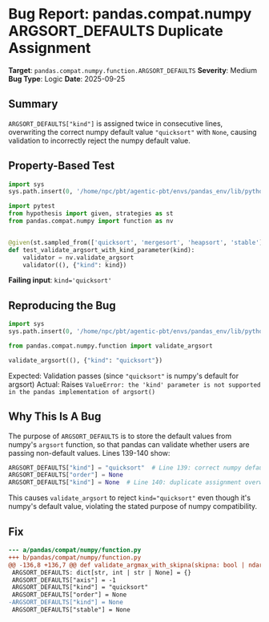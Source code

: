 # Bug Report: pandas.compat.numpy ARGSORT_DEFAULTS Duplicate Assignment

**Target**: `pandas.compat.numpy.function.ARGSORT_DEFAULTS`
**Severity**: Medium
**Bug Type**: Logic
**Date**: 2025-09-25

## Summary

`ARGSORT_DEFAULTS["kind"]` is assigned twice in consecutive lines, overwriting the correct numpy default value `"quicksort"` with `None`, causing validation to incorrectly reject the numpy default value.

## Property-Based Test

```python
import sys
sys.path.insert(0, '/home/npc/pbt/agentic-pbt/envs/pandas_env/lib/python3.13/site-packages')

import pytest
from hypothesis import given, strategies as st
from pandas.compat.numpy import function as nv


@given(st.sampled_from(['quicksort', 'mergesort', 'heapsort', 'stable']))
def test_validate_argsort_with_kind_parameter(kind):
    validator = nv.validate_argsort
    validator((), {"kind": kind})
```

**Failing input**: `kind='quicksort'`

## Reproducing the Bug

```python
import sys
sys.path.insert(0, '/home/npc/pbt/agentic-pbt/envs/pandas_env/lib/python3.13/site-packages')

from pandas.compat.numpy.function import validate_argsort

validate_argsort((), {"kind": "quicksort"})
```

Expected: Validation passes (since `"quicksort"` is numpy's default for argsort)
Actual: Raises `ValueError: the 'kind' parameter is not supported in the pandas implementation of argsort()`

## Why This Is A Bug

The purpose of `ARGSORT_DEFAULTS` is to store the default values from numpy's `argsort` function, so that pandas can validate whether users are passing non-default values. Lines 139-140 show:

```python
ARGSORT_DEFAULTS["kind"] = "quicksort"  # Line 139: correct numpy default
ARGSORT_DEFAULTS["order"] = None
ARGSORT_DEFAULTS["kind"] = None  # Line 140: duplicate assignment overwrites line 139
```

This causes `validate_argsort` to reject `kind="quicksort"` even though it's numpy's default value, violating the stated purpose of numpy compatibility.

## Fix

```diff
--- a/pandas/compat/numpy/function.py
+++ b/pandas/compat/numpy/function.py
@@ -136,8 +136,7 @@ def validate_argmax_with_skipna(skipna: bool | ndarray | None, args, kwargs) -
 ARGSORT_DEFAULTS: dict[str, int | str | None] = {}
 ARGSORT_DEFAULTS["axis"] = -1
 ARGSORT_DEFAULTS["kind"] = "quicksort"
 ARGSORT_DEFAULTS["order"] = None
-ARGSORT_DEFAULTS["kind"] = None
 ARGSORT_DEFAULTS["stable"] = None


```